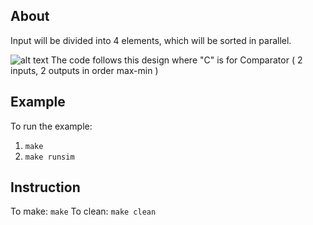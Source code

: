 About
--

Input will be divided into 4 elements, which will be sorted in parallel. 

![alt text](https://github.com/vasinwr/some_verilog/blob/master/parallel_sorter_4/design.png "Logo Title Text 1")
The code follows this design where "C" is for Comparator ( 2 inputs, 2 outputs in order max-min )

Example
--
To run the example:
  1. `make`
  2. `make runsim` 

Instruction
--
To make: `make`
To clean: `make clean`
